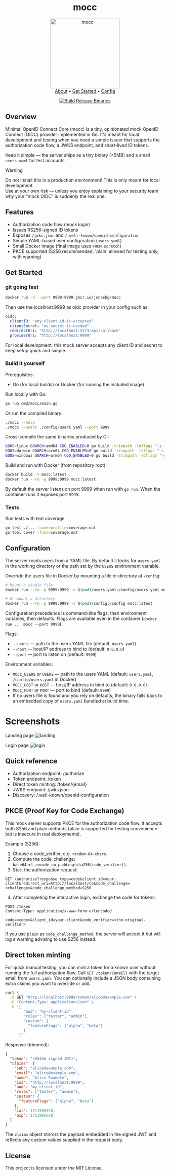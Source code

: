 <div align="center">
  <h1 align="center">mocc</h1>
  <img src="internal/templates/assets/static/mocc-logo.png" alt="mocc" width="220">
  <br>
  <a href="#overview">About</a> •
  <a href="#get-started">Get Started</a> •
  <a href="#configuration">Config</a>

<br />

  [![Build Release Binaries](https://github.com/jonasbg/mocc/actions/workflows/release-binaries.yml/badge.svg)](https://github.com/jonasbg/mocc/actions/workflows/release-binaries.yml)
</div>

## Overview

Minimal OpenID Connect Core (mocc) is a tiny, opinionated mock OpenID Connect (OIDC) provider implemented in Go. It's meant for local development and testing when you need a simple issuer that supports the authorization code flow, a JWKS endpoint, and short-lived ID tokens.

Keep it simple — the server ships as a tiny binary (<5MB) and a small `users.yaml` for test accounts.

> [!WARNING]
> Do not install this in a production environment! This is only meant for local development.  
> Use at your own risk — unless you enjoy explaining to your security team why your “mock OIDC” is suddenly the real one.

## Features

- Authorization code flow (mock login)
- Issues RS256-signed ID tokens
- Exposes `/jwks.json` and `/.well-known/openid-configuration`
- Simple YAML-based user configuration (`users.yaml`)
- Small Docker image (final image uses `FROM scratch`)
- PKCE supported (S256 recommended; 'plain' allowed for testing only, with warning)

## Get Started

### git going fast

```bash
docker run -d --port 9999:9999 ghcr.io/jonasbg/mocc
```

Then use the localhost:9999 as oidc provider in your config such as:
```yaml
oidc:
  clientID: "any-client-id-is-accepted"
  clientSecret: "no-secret-is-needed"
  redirectUri: "http://localhost:5173/api/callback"
  providerUri: "http://localhost:9999"
```

For local development, this mock server accepts any client ID and secret to keep setup quick and simple.

### Build it yourself

Prerequisites:

- Go (for local builds) or Docker (for running the included image)

Run locally with Go:

```bash
go run cmd/mocc/main.go
```

Or run the compiled binary:

```bash
./mocc --help
./mocc --users ./config/users.yaml --port 9999
```

Cross-compile the same binaries produced by CI:

```bash
GOOS=linux GOARCH=amd64 CGO_ENABLED=0 go build -trimpath -ldflags "-s -w" -o dist/mocc-linux-amd64 ./cmd/mocc
GOOS=darwin GOARCH=arm64 CGO_ENABLED=0 go build -trimpath -ldflags "-s -w" -o dist/mocc-darwin-arm64 ./cmd/mocc
GOOS=windows GOARCH=arm64 CGO_ENABLED=0 go build -trimpath -ldflags "-s -w" -o dist/mocc-windows-arm64.exe ./cmd/mocc
```

Build and run with Docker (from repository root):

```bash
docker build -t mocc:latest .
docker run --rm -p 9999:9999 mocc:latest
```

By default the server listens on port 9999 when run with `go run`. When the container runs it exposes port `9999`.

### Tests

Run tests with test coverage

```bash
go test ./... -coverprofile=coverage.out
go tool cover -func=coverage.out
```

## Configuration

The server reads users from a YAML file. By default it looks for `users.yaml` in the working directory or the path set by the `USERS` environment variable.

Override the users file in Docker by mounting a file or directory at `/config`:

```bash
# Mount a single file
docker run --rm -p 9999:9999 -v $(pwd)/users.yaml:/config/users.yaml mocc:latest

# Or mount a directory
docker run --rm -p 9999:9999 -v $(pwd)/config:/config mocc:latest
```

Configuration precedence is command-line flags, then environment variables, then defaults. Flags are available even in the container (`docker run ... mocc --port 9999`).

Flags:

- `--users` — path to the users YAML file (default: `users.yaml`)
- `--host` — host/IP address to bind to (default: `0.0.0.0`)
- `--port` — port to listen on (default: `9999`)

Environment variables:

- `MOCC_USERS` or `USERS` — path to the users YAML (default: `users.yaml`, `/config/users.yaml` in Docker)
- `MOCC_HOST` or `HOST` — host/IP address to bind to (default: `0.0.0.0`)
- `MOCC_PORT` or `PORT` — port to bind (default: `9999`)
- If no users file is found and you rely on defaults, the binary falls back to an embedded copy of `users.yaml` bundled at build time.

# Screenshots

Landing page
![landing](.github/docs/landing.png)

Login page
![login](.github/docs/login.png)

## Quick reference

- Authorization endpoint: /authorize
- Token endpoint: /token
- Direct token minting: /token/{email}
- JWKS endpoint: /jwks.json
- Discovery: /.well-known/openid-configuration

## PKCE (Proof Key for Code Exchange)

This mock server supports PKCE for the authorization code flow. It accepts both S256 and plain methods (plain is supported for testing convenience but is insecure in real deployments).

Example (S256):

1. Choose a code_verifier, e.g. `random-64-chars`.
2. Compute the code_challenge: `base64url_encode_no_padding(sha256(code_verifier))`.
3. Start the authorization request:

```
GET /authorize?response_type=code&client_id=your-client&redirect_uri=http://localhost/cb&code_challenge=<challenge>&code_challenge_method=S256
```

4. After completing the interactive login, exchange the code for tokens:

```
POST /token
Content-Type: application/x-www-form-urlencoded

code=<code>&client_id=your-client&code_verifier=<the-original-verifier>
```

If you use `plain` as `code_challenge_method`, the server will accept it but will log a warning advising to use S256 instead.

## Direct token minting

For quick manual testing, you can mint a token for a known user without running the full authorization flow. Call `GET /token/{email}` with the target email from `users.yaml`. You can optionally include a JSON body containing extra claims you want to override or add.

```bash
curl \
  -X GET "http://localhost:9999/token/alice@example.com" \
  -H "Content-Type: application/json" \
  -d '{
        "aud": "my-client-id",
        "roles": ["tester", "admin"],
        "custom": {
          "featureFlags": ["alpha", "beta"]
        }
      }'
```

Response (trimmed):

```json
{
  "token": "<RS256 signed JWT>",
  "claims": {
    "sub": "alice@example.com",
    "email": "alice@example.com",
    "name": "Alice Example",
    "iss": "http://localhost:9999",
    "aud": "my-client-id",
    "roles": ["tester", "admin"],
    "custom": {
      "featureFlags": ["alpha", "beta"]
    },
    "iat": 1711986320,
    "exp": 1711986620
  }
}
```

The `claims` object mirrors the payload embedded in the signed JWT and reflects any custom values supplied in the request body.

## License

This project is licensed under the MIT License.
